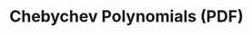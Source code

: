 ---
tags: [math]
title: Chebychev Polynomials (PDF)
datePublished: 2016-12-08
url: /notes/chebychev-polynomials_dec16.pdf
priority: low
summary:  "The <b>Chebyshev polynomials</b> appear frequently in numerical analysis and are incredibly useful for
analyzing and accelerating the convergence of iterative methods. One might even say that Chebyshev
polynomials are the best polynomials, a fact which can be made precise in a variety of different ways. In
these notes, we define Chebyshev polynomials and their basic properties, before discussing their utility in
minimax approximation theory, which was the subject of a previous set of notes."
---